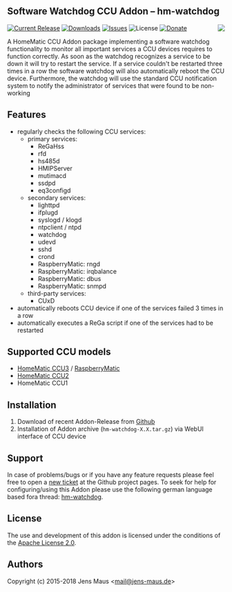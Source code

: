 ## Software Watchdog CCU Addon – hm-watchdog
<img src="https://github.com/jens-maus/hm-watchdog/raw/master/www/public/img/logo-large.png" align=right>

[![Current Release](https://img.shields.io/github/release/jens-maus/hm-watchdog.svg?style=flat-square)](https://github.com/jens-maus/hm-watchdog/releases/latest)
[![Downloads](https://img.shields.io/github/downloads/jens-maus/hm-watchdog/latest/total.svg?style=flat-square)](https://github.com/jens-maus/Rhm-watchdog/releases/latest)
[![Issues](https://img.shields.io/github/issues/jens-maus/hm-watchdog.svg?style=flat-square)](https://github.com/jens-maus/hm-watchdog/issues)
![License](https://img.shields.io/github/license/jens-maus/hm-watchdog.svg?style=flat-square)
[![Donate](https://img.shields.io/badge/donate-PayPal-green.svg?style=flat-square)](https://www.paypal.com/cgi-bin/webscr?cmd=_s-xclick&hosted_button_id=RAQSDY9YNZVCL)

A HomeMatic CCU Addon package implementing a software watchdog functionality to monitor all important services a CCU devices requires to function correctly. As soon as the watchdog recognizes a service to be down it will try to restart the service. If a service couldn't be restarted three times in a row the software watchdog will also automatically reboot the CCU device. Furthermore, the watchdog will use the standard CCU notification system to notify the administrator of services that were found to be non-working

## Features
* regularly checks the following CCU services:
  - primary services:
    * ReGaHss
    * rfd
    * hs485d
    * HMIPServer
    * mutimacd
    * ssdpd
    * eq3configd
  - secondary services:
    * lighttpd
    * ifplugd
    * syslogd / klogd
    * ntpclient / ntpd
    * watchdog
    * udevd
    * sshd
    * crond
    * RaspberryMatic: rngd
    * RaspberryMatic: irqbalance
    * RaspberryMatic: dbus
    * RaspberryMatic: snmpd
  - third-party services:
    * CUxD
* automatically reboots CCU device if one of the services failed 3 times in a row
* automatically executes a ReGa script if one of the services had to be restarted

## Supported CCU models
* [HomeMatic CCU3](https://www.eq-3.de/produkte/homematic/zentralen-und-gateways/smart-home-zentrale-ccu3.html) / [RaspberryMatic](http://raspberrymatic.de/)
* [HomeMatic CCU2](https://www.eq-3.de/produkt-detail-zentralen-und-gateways/items/homematic-zentrale-ccu-2.html)
* HomeMatic CCU1

## Installation
1. Download of recent Addon-Release from [Github](https://github.com/jens-maus/hm-watchdog/releases)
2. Installation of Addon archive (```hm-watchdog-X.X.tar.gz```) via WebUI interface of CCU device

## Support
In case of problems/bugs or if you have any feature requests please feel free to open a [new ticket](https://github.com/jens-maus/hm-watchdog/issues) at the Github project pages. To seek for help for configuring/using this Addon please use the following german language based fora thread: [hm-watchdog](http://homematic-forum.de/forum/viewtopic.php?f=18&t=31581).

## License
The use and development of this addon is licensed under the conditions of the [Apache License 2.0](https://opensource.org/licenses/Apache-2.0).

## Authors
Copyright (c) 2015-2018 Jens Maus &lt;mail@jens-maus.de&gt;
